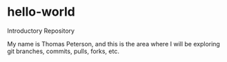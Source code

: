 # hello-world
Introductory Repository

My name is Thomas Peterson, and this is the area where I will be exploring git branches, commits, pulls, forks, etc.
